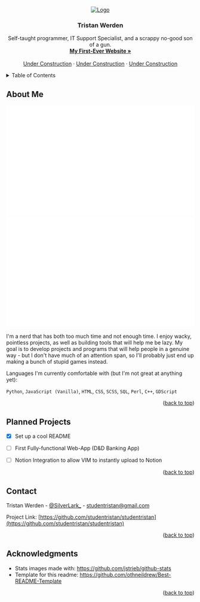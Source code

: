 <div id="top"></div>
<!--
*** Thanks for checking out the Best-README-Template. If you have a suggestion
*** that would make this better, please fork the repo and create a pull request
*** or simply open an issue with the tag "enhancement".
*** Don't forget to give the project a star!
*** Thanks again! Now go create something AMAZING! :D
-->



<!-- PROJECT SHIELDS -->
<!--
*** I'm using markdown "reference style" links for readability.
*** Reference links are enclosed in brackets [ ] instead of parentheses ( ).
*** See the bottom of this document for the declaration of the reference variables
*** for contributors-url, forks-url, etc. This is an optional, concise syntax you may use.
*** https://www.markdownguide.org/basic-syntax/#reference-style-links
-->





<!-- PROJECT LOGO -->
<br />
<div align="center">
  <a href="https://github.com/studentristan/studentristan">
    <img src="https://github.com/studentristan/studentristan/blob/main/AxaFwt4a_400x400.png" alt="Logo" width="80" height="80">
  </a>

<h3 align="center">Tristan Werden</h3>

  <p align="center">
    Self-taught programmer, IT Support Specialist, and a scrappy no-good son of a gun. 
    <br />
    <a href="https://magicalgroom.weebly.com/"><strong>My First-Ever Website »</strong></a>
    <br />
    <br />
    <a href="https://github.com/github_username/repo_name">Under Construction</a>
    ·
    <a href="https://github.com/github_username/repo_name/issues">Under Construction</a>
    ·
    <a href="https://github.com/github_username/repo_name/issues">Under Construction</a>
  </p>
</div>



<!-- TABLE OF CONTENTS -->
<details>
  <summary>Table of Contents</summary>
  <ol>
    <li>
      <a href="#about-Me">About Me</a>
    </li>
    <li><a href="#Planned Projects">Planned Projects</a></li>
    <li><a href="#contact">Contact</a></li>
    <li><a href="#acknowledgments">Acknowledgments</a></li>
  </ol>
</details>



<!-- ABOUT THE PROJECT -->
## About Me

![Languages](https://github.com/studentristan/github-stats/blob/master/generated/languages.svg)
![overview](https://github.com/studentristan/github-stats/blob/master/generated/overview.svg)

I'm a nerd that has both too much time and not enough time. I enjoy wacky, pointless projects, as well as building tools that will help me be lazy. My goal is to develop projects and programs that will help people in a genuine way - but I don't have much of an attention span, so I'll probably just end up making a bunch of stupid games instead. 


Languages I'm currently comfortable with (but I'm not great at anything yet):

`Python`, `JavaScript (Vanilla)`, `HTML`, `CSS`, `SCSS`, `SQL`, `Perl`, `C++`, `GDScript`

<p align="right">(<a href="#top">back to top</a>)</p>



<!-- ROADMAP -->
## Planned Projects

- [x] Set up a cool README
- [ ] First Fully-functional Web-App (D&D Banking App)
- [ ] Notion Integration to allow VIM to instantly upload to Notion


<p align="right">(<a href="#top">back to top</a>)</p>



<!-- CONTACT -->
## Contact

Tristan Werden - [@SilverLark_](https://twitter.com/SilverLark_) - studentristan@gmail.com

Project Link: [https://github.com/studentristan/studentristan](https://github.com/studentristan/studentristan)

<p align="right">(<a href="#top">back to top</a>)</p>



<!-- ACKNOWLEDGMENTS -->
## Acknowledgments

* Stats images made with: https://github.com/jstrieb/github-stats
* Template for this readme: https://github.com/othneildrew/Best-README-Template

<p align="right">(<a href="#top">back to top</a>)</p>



<!-- MARKDOWN LINKS & IMAGES -->
<!-- https://www.markdownguide.org/basic-syntax/#reference-style-links -->
[contributors-shield]: https://img.shields.io/github/contributors/studentristan/studentristan.svg?style=for-the-badge
[contributors-url]: https://github.com/studentristan/studentristan/graphs/contributors
[forks-shield]: https://img.shields.io/github/forks/studentristan/studentristan.svg?style=for-the-badge
[forks-url]: https://github.com/studentristan/studentristan/network/members
[stars-shield]: https://img.shields.io/github/stars/studentristan/studentristan.svg?style=for-the-badge
[stars-url]: https://github.com/studentristan/studentristan/stargazers
[issues-shield]: https://img.shields.io/github/issues/studentristan/studentristan.svg?style=for-the-badge
[issues-url]: https://github.com/studentristan/studentristan/issues
[license-shield]: https://img.shields.io/github/license/studentristan/studentristan.svg?style=for-the-badge
[license-url]: https://github.com/studentristan/studentristan/blob/master/LICENSE.txt
[linkedin-shield]: https://img.shields.io/badge/-LinkedIn-black.svg?style=for-the-badge&logo=linkedin&colorB=555
[linkedin-url]: https://linkedin.com/in/linkedin_username
